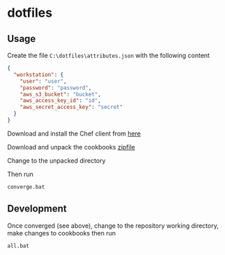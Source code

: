 dotfiles
========

Usage
-----

Create the file `C:\dotfiles\attributes.json` with the following content

```json
{
  "workstation": {
    "user": "user",
    "password": "password",
    "aws_s3_bucket": "bucket",
    "aws_access_key_id": "id",
    "aws_secret_access_key": "secret"
  }
}
```

Download and install the Chef client from [here](https://www.chef.io/download-chef-client/)

Download and unpack the cookbooks [zipfile](https://github.com/pghalliday/dotfiles-windows/zipball/vendor)

Change to the unpacked directory

Then run

```sh
converge.bat
```

Development
-----------

Once converged (see above), change to the repository working directory, make changes to cookbooks then run

```sh
all.bat
```

